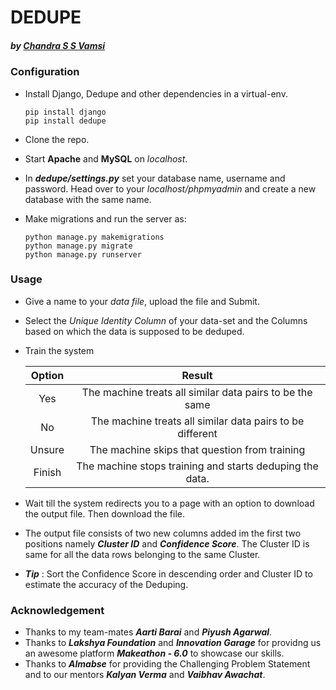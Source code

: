 # DEDUPE
##### by [Chandra S S Vamsi](https://in.linkedin.com/in/ucssv)


### Configuration
- Install Django, Dedupe and other dependencies in a virtual-env.

  ```
  pip install django
  pip install dedupe
  ```
  
- Clone the repo.
- Start **Apache** and **MySQL** on _localhost_.
- In **_dedupe/settings.py_** set your database name, username and password. Head over to your _localhost/phpmyadmin_ and create a new database with the same name.
- Make migrations and run the server as:

  ```
  python manage.py makemigrations
  python manage.py migrate
  python manage.py runserver
  ```
  
### Usage
- Give a name to your _data file_, upload the file and Submit.
- Select the _Unique Identity Column_ of your data-set and the Columns based on which the data is supposed to be deduped.
- Train the system

  | Option   | Result   |
  | :--------: | :--------: |
  | Yes      | The machine treats all similar data pairs to be the same  |
  | No       | The machine treats all similar data pairs to be different |
  | Unsure   | The machine skips that question from training             |
  | Finish   | The machine stops training and starts deduping the data.  |
  
- Wait till the system redirects you to a page with an option to download the output file. Then download the file.
- The output file consists of two new columns added im the first two positions namely **_Cluster ID_** and **_Confidence Score_**. The Cluster ID is same for all the data rows belonging to the same Cluster.
- **_Tip_** : Sort the Confidence Score in descending order and Cluster ID to estimate the accuracy of the Deduping.

### Acknowledgement
- Thanks to my team-mates **_Aarti Barai_** and **_Piyush Agarwal_**.
- Thanks to **_Lakshya Foundation_** and **_Innovation Garage_** for providng us an awesome platform **_Makeathon - 6.0_**  to showcase our skills.
- Thanks to **_Almabse_** for providing the Challenging Problem Statement and to our mentors **_Kalyan Verma_** and **_Vaibhav Awachat_**.


